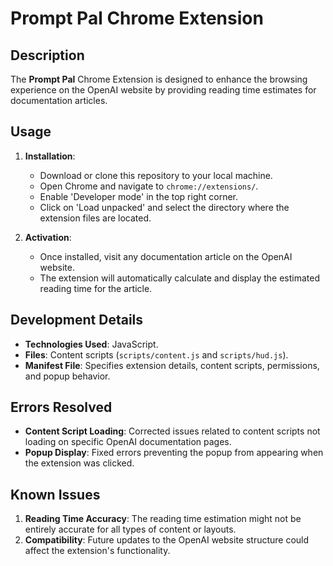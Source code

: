 # Prompt Pal Chrome Extension

## Description
The **Prompt Pal** Chrome Extension is designed to enhance the browsing experience on the OpenAI website by providing reading time estimates for documentation articles.

## Usage
1. **Installation**:
   - Download or clone this repository to your local machine.
   - Open Chrome and navigate to `chrome://extensions/`.
   - Enable 'Developer mode' in the top right corner.
   - Click on 'Load unpacked' and select the directory where the extension files are located.

2. **Activation**:
   - Once installed, visit any documentation article on the OpenAI website.
   - The extension will automatically calculate and display the estimated reading time for the article.

## Development Details
- **Technologies Used**: JavaScript.
- **Files**: Content scripts (`scripts/content.js` and `scripts/hud.js`).
- **Manifest File**: Specifies extension details, content scripts, permissions, and popup behavior.

## Errors Resolved
- **Content Script Loading**: Corrected issues related to content scripts not loading on specific OpenAI documentation pages.
- **Popup Display**: Fixed errors preventing the popup from appearing when the extension was clicked.

## Known Issues
1. **Reading Time Accuracy**: The reading time estimation might not be entirely accurate for all types of content or layouts.
2. **Compatibility**: Future updates to the OpenAI website structure could affect the extension's functionality.

